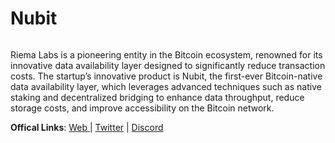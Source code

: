 # Nubit

<figure><img src="https://pbs.twimg.com/profile_banners/1741557908226359296/1716219634/1500x500" alt=""><figcaption></figcaption></figure>

Riema Labs is a pioneering entity in the Bitcoin ecosystem, renowned for its innovative data availability layer designed to significantly reduce transaction costs. The startup’s innovative product is Nubit, the first-ever Bitcoin-native data availability layer, which leverages advanced techniques such as native staking and decentralized bridging to enhance data throughput, reduce storage costs, and improve accessibility on the Bitcoin network.

**Offical Links**: [Web ](https://www.nubit.org/)| [Twitter](https://x.com/nubit\_org) | [Discord](https://discord.gg/nubit)

